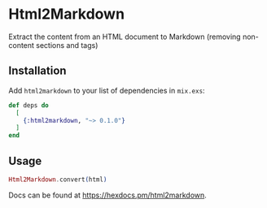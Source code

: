# Html2Markdown

Extract the content from an HTML document to Markdown (removing non-content sections and tags)

## Installation

Add `html2markdown` to your list of dependencies in `mix.exs`:

```elixir
def deps do
  [
    {:html2markdown, "~> 0.1.0"}
  ]
end
```

## Usage

```elixir
Html2Markdown.convert(html)
```

Docs can be found at <https://hexdocs.pm/html2markdown>.

